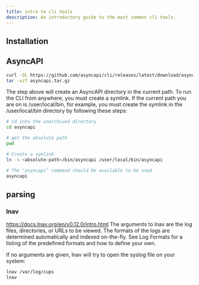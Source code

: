 ```yaml
---
title: intro to cli tools
description: An introductory guide to the most common cli tools.
---
```


## Installation

## AsyncAPI

```sh
curl -OL https://github.com/asyncapi/cli/releases/latest/download/asyncapi.tar.gz &&
tar -xzf asyncapi.tar.gz
```
The step above will create an AsyncAPI directory in the current path. To run the CLI from anywhere, you must create a symlink. If the current path you are on is /user/local/bin, for example, you must create the symlink in the /user/local/bin directory by following these steps:
```sh
# cd into the unarchived directory
cd asyncapi

# get the absolute path
pwd

# Create a symlink
ln -s <absolute-path>/bin/asyncapi /user/local/bin/asyncapi

# The "asyncapi" command should be available to be used
asyncapi
```

## parsing

### lnav
https://docs.lnav.org/en/v0.12.0/intro.html
The arguments to lnav are the log files, directories, or URLs to be viewed.
The formats of the logs are determined automatically and indexed on-the-fly. See Log Formats for a listing of the predefined formats and how to define your own.

If no arguments are given, lnav will try to open the syslog file on your system:
```sh
lnav /var/log/cups
lnav
```
